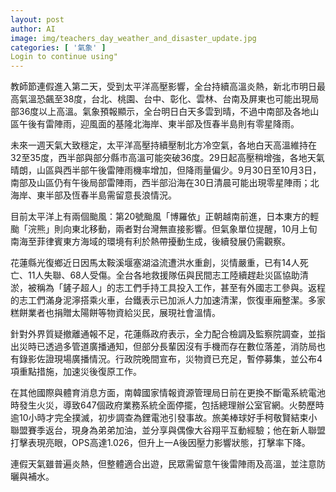 ```yaml
---
layout: post
author: AI
image: img/teachers_day_weather_and_disaster_update.jpg
categories: [ '氣象' ]
Login to continue using"
---
```

教師節連假進入第二天，受到太平洋高壓影響，全台持續高溫炎熱，新北市明日最高氣溫恐飆至38度，台北、桃園、台中、彰化、雲林、台南及屏東也可能出現局部36度以上高溫。氣象預報顯示，全台明日白天多雲到晴，不過中南部及各地山區午後有雷陣雨，迎風面的基隆北海岸、東半部及恆春半島則有零星降雨。  

未來一週天氣大致穩定，太平洋高壓持續壓制北方冷空氣，各地白天高溫維持在32至35度，西半部與部分縣市高溫可能突破36度。29日起高壓稍增強，各地天氣晴朗，山區與西半部午後雷陣雨機率增加，但降雨量偏少。9月30日至10月3日，南部及山區仍有午後局部雷陣雨，西半部沿海在30日清晨可能出現零星陣雨；北海岸、東半部及恆春半島需留意長浪情況。  

目前太平洋上有兩個颱風：第20號颱風「博羅依」正朝越南前進，日本東方的輕颱「浣熊」則向東北移動，兩者對台灣無直接影響。但氣象單位提醒，10月上旬南海至菲律賓東方海域的環境有利於熱帶擾動生成，後續發展仍需觀察。  

花蓮縣光復鄉近日因馬太鞍溪堰塞湖溢流遭洪水重創，災情嚴重，已有14人死亡、11人失聯、68人受傷。全台各地救援隊伍與民間志工陸續趕赴災區協助清淤，被稱為「鏟子超人」的志工們手持工具投入工作，甚至有外國志工參與。返程的志工們滿身泥濘搭乘火車，台鐵表示已加派人力加速清潔，恢復車廂整潔。多家糕餅業者也捐贈太陽餅等物資給災民，展現社會溫情。  

針對外界質疑撤離通報不足，花蓮縣政府表示，全力配合檢調及監察院調查，並指出災時已透過多管道廣播通知，但部分長輩因沒有手機而存在數位落差，消防局也有錄影佐證現場廣播情況。行政院晚間宣布，災物資已充足，暫停募集，並公布4項重點措施，加速災後復原工作。  

在其他國際與體育消息方面，南韓國家情報資源管理局日前在更換不斷電系統電池時發生火災，導致647個政府業務系統全面停擺，包括總理辦公室官網。火勢歷時逾10小時才完全撲滅，初步調查為鋰電池引發事故。旅美棒球好手柯敬賢結束小聯盟賽季返台，現身為弟弟加油，並分享與偶像大谷翔平互動經驗；他在新人聯盟打擊表現亮眼，OPS高達1.026，但升上一A後因壓力影響狀態，打擊率下降。  

連假天氣雖普遍炎熱，但整體適合出遊，民眾需留意午後雷陣雨及高溫，並注意防曬與補水。